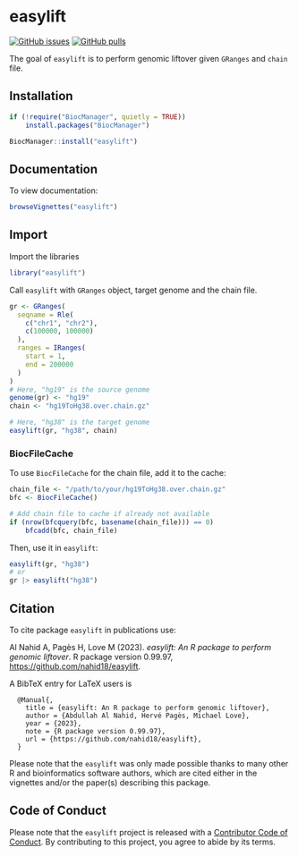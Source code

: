 
# easylift

<!-- badges: start -->

[![GitHub
issues](https://img.shields.io/github/issues/nahid18/easylift)](https://github.com/nahid18/easylift/issues)
[![GitHub
pulls](https://img.shields.io/github/issues-pr/nahid18/easylift)](https://github.com/nahid18/easylift/pulls)
<!-- badges: end -->

The goal of `easylift` is to perform genomic liftover given `GRanges`
and `chain` file.

## Installation

``` r
if (!require("BiocManager", quietly = TRUE))
    install.packages("BiocManager")

BiocManager::install("easylift")
```

## Documentation

To view documentation:

``` r
browseVignettes("easylift")
```

## Import

Import the libraries

``` r
library("easylift")
```

Call `easylift` with `GRanges` object, target genome and the chain file.

``` r
gr <- GRanges(
  seqname = Rle(
    c("chr1", "chr2"), 
    c(100000, 100000)
  ),
  ranges = IRanges(
    start = 1, 
    end = 200000
  )
)
# Here, "hg19" is the source genome
genome(gr) <- "hg19"
chain <- "hg19ToHg38.over.chain.gz"

# Here, "hg38" is the target genome
easylift(gr, "hg38", chain)
```

### BiocFileCache

To use `BiocFileCache` for the chain file, add it to the cache:

``` r
chain_file <- "/path/to/your/hg19ToHg38.over.chain.gz"
bfc <- BiocFileCache()

# Add chain file to cache if already not available
if (nrow(bfcquery(bfc, basename(chain_file))) == 0)
    bfcadd(bfc, chain_file)
```

Then, use it in `easylift`:

``` r
easylift(gr, "hg38") 
# or
gr |> easylift("hg38") 
```

## Citation

To cite package `easylift` in publications use:

Al Nahid A, Pagès H, Love M (2023). *easylift: An R package to perform
genomic liftover*. R package version 0.99.97,
<https://github.com/nahid18/easylift>.

A BibTeX entry for LaTeX users is

      @Manual{,
        title = {easylift: An R package to perform genomic liftover},
        author = {Abdullah Al Nahid, Hervé Pagès, Michael Love},
        year = {2023},
        note = {R package version 0.99.97},
        url = {https://github.com/nahid18/easylift},
      }

Please note that the `easylift` was only made possible thanks to many
other R and bioinformatics software authors, which are cited either in
the vignettes and/or the paper(s) describing this package.

## Code of Conduct

Please note that the `easylift` project is released with a [Contributor
Code of Conduct](http://bioconductor.org/about/code-of-conduct/). By
contributing to this project, you agree to abide by its terms.
